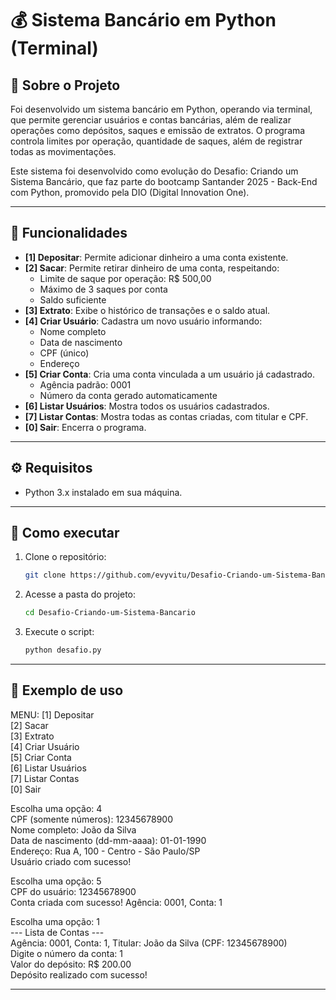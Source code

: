 # 💰 Sistema Bancário em Python (Terminal)

## 🧾 Sobre o Projeto

Foi desenvolvido um sistema bancário em Python, operando via terminal, que permite gerenciar usuários e contas bancárias, além de realizar operações como depósitos, saques e emissão de extratos. O programa controla limites por operação, quantidade de saques, além de registrar todas as movimentações.

Este sistema foi desenvolvido como evolução do Desafio: Criando um Sistema Bancário, que faz parte do bootcamp Santander 2025 - Back-End com Python, promovido pela DIO (Digital Innovation One).

---

## 📌 Funcionalidades

- **[1] Depositar**: Permite adicionar dinheiro a uma conta existente.
- **[2] Sacar**: Permite retirar dinheiro de uma conta, respeitando:
  - Limite de saque por operação: R$ 500,00
  - Máximo de 3 saques por conta
  - Saldo suficiente
- **[3] Extrato**: Exibe o histórico de transações e o saldo atual.
- **[4] Criar Usuário**: Cadastra um novo usuário informando:
   - Nome completo
   - Data de nascimento
   - CPF (único)
   - Endereço
- **[5] Criar Conta**: Cria uma conta vinculada a um usuário já cadastrado.
   - Agência padrão: 0001
   - Número da conta gerado automaticamente
- **[6] Listar Usuários**: Mostra todos os usuários cadastrados.
- **[7] Listar Contas**: Mostra todas as contas criadas, com titular e CPF.
- **[0] Sair**: Encerra o programa.
  
---

## ⚙️ Requisitos

- Python 3.x instalado em sua máquina.

---

## 🚀 Como executar

1. Clone o repositório:
   ```bash
   git clone https://github.com/evyvitu/Desafio-Criando-um-Sistema-Bancario

2. Acesse a pasta do projeto:
   ```bash
   cd Desafio-Criando-um-Sistema-Bancario
   
3. Execute o script:
   ```bash
   python desafio.py

---

## 📸 Exemplo de uso  
MENU:
[1] Depositar  
[2] Sacar  
[3] Extrato  
[4] Criar Usuário  
[5] Criar Conta  
[6] Listar Usuários  
[7] Listar Contas  
[0] Sair  

Escolha uma opção: 4  
CPF (somente números): 12345678900  
Nome completo: João da Silva  
Data de nascimento (dd-mm-aaaa): 01-01-1990  
Endereço: Rua A, 100 - Centro - São Paulo/SP  
Usuário criado com sucesso!

Escolha uma opção: 5  
CPF do usuário: 12345678900  
Conta criada com sucesso! Agência: 0001, Conta: 1

Escolha uma opção: 1  
--- Lista de Contas ---  
Agência: 0001, Conta: 1, Titular: João da Silva (CPF: 12345678900)  
Digite o número da conta: 1  
Valor do depósito: R$ 200.00  
Depósito realizado com sucesso!

---
